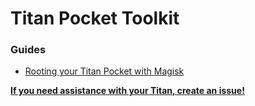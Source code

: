 # Titan Pocket Toolkit

### Guides
- [Rooting your Titan Pocket with Magisk](https://github.com/505e06b2/Titan-Pocket-Toolkit/issues/1)

[**If you need assistance with your Titan, create an issue!**](https://github.com/505e06b2/Titan-Pocket-Toolkit/issues)
